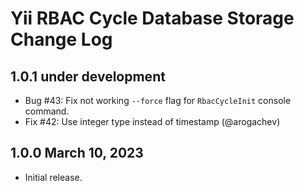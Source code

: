 # Yii RBAC Cycle Database Storage Change Log

## 1.0.1 under development

- Bug #43: Fix not working `--force` flag for `RbacCycleInit` console command.
- Fix #42: Use integer type instead of timestamp (@arogachev)

## 1.0.0 March 10, 2023

- Initial release.
